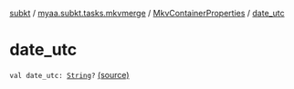 [subkt](../../index.md) / [myaa.subkt.tasks.mkvmerge](../index.md) / [MkvContainerProperties](index.md) / [date_utc](./date_utc.md)

# date_utc

`val date_utc: `[`String`](https://kotlinlang.org/api/latest/jvm/stdlib/kotlin/-string/index.html)`?` [(source)](https://github.com/Myaamori/SubKt/blob/0.1.8/src/main/kotlin/myaa/subkt/tasks/mkvmerge/mkvmerge.kt#L49)
